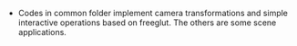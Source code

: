 * Codes in common folder implement camera transformations and simple interactive operations based on freeglut. The others are some scene applications.
